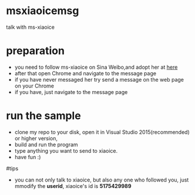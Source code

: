 # msxiaoicemsg
talk with ms-xiaoice
# preparation
- you need to follow ms-xiaoice on Sina Weibo,and adopt her at [here](http://www.msxiaoice.com/)
- after that open Chrome and navigate to the message page
- if you have never messaged her try send a message on the web page on your Chrome
- if you have, just navigate to the message page

# run the sample
- clone my repo to your disk, open it in Visual Studio 2015(recommended) or higher version,
- build and run the program
- type anything you want to send to xiaoice.
- have fun :)

#tips
- you can not only talk to xiaoice, but also any one who followed you,
just mmodify the **userid**, xiaoice's id is **5175429989**